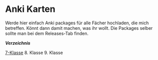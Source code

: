 # Anki Karten

Werde hier einfach Anki packages für alle Fächer hochladen, die mich betreffen. Könnt dann damit machen, was ihr wollt.
Die Packages selber sollte man bei dem Releases-Tab finden.


_**Verzeichnis**_

[7-Klasse](https://github.com/Iwan6874/iwan-anki-9/blob/main/7-Klasse.md "7. Klasse")
8. Klasse
9. Klasse
